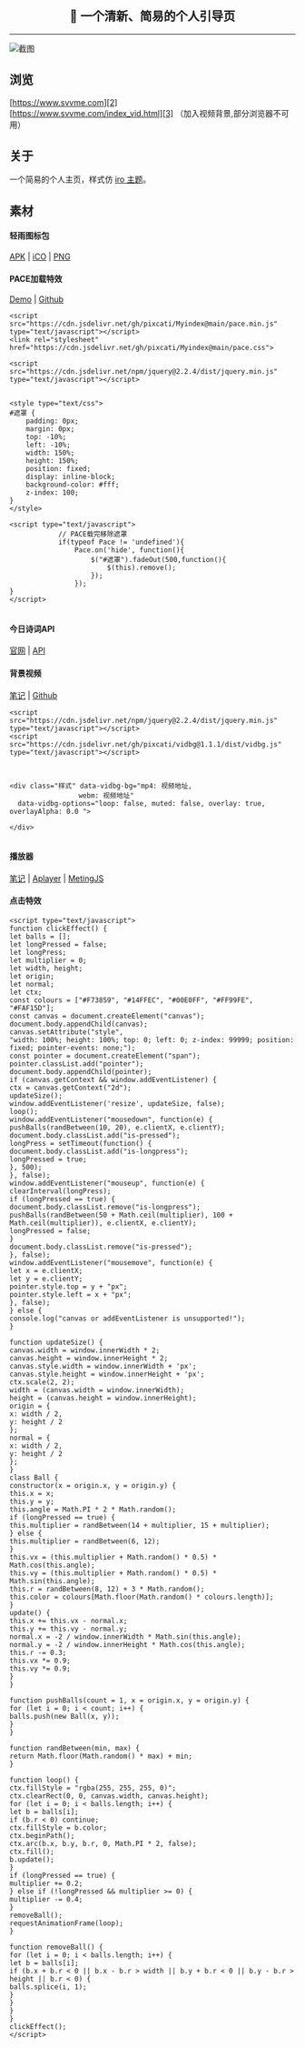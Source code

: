 
<h2 align="center">🌈 一个清新、简易的个人引导页</h2>
<hr>

![截图][1]
## 浏览
[https://www.svvme.com][2]
<br>
[https://www.svvme.com/index_vid.html][3] （加入视频背景,部分浏览器不可用）  

## 关于
一个简易的个人主页，样式仿 [iro 主题](https://iro.tw/)。


## 素材


#### 轻雨图标包
[APK](https://www.coolapk.com/apk/me.morirain.dev.iconpack.pure) |  [iCO](http://pan.svvme.com/download/60a62c23d57eff002b354d03)  | [PNG](http://pan.svvme.com/download/60a62c23d57eff002b354d02)


#### PACE加载特效
[Demo](https://codebyzach.github.io/pace/) | [Github](https://github.com/CodeByZach/pace)
```
<script src="https://cdn.jsdelivr.net/gh/pixcati/Myindex@main/pace.min.js" type="text/javascript"></script>
<link rel="stylesheet" href="https://cdn.jsdelivr.net/gh/pixcati/Myindex@main/pace.css">

<script src="https://cdn.jsdelivr.net/npm/jquery@2.2.4/dist/jquery.min.js" type="text/javascript"></script>


<style type="text/css">
#遮罩 {
	padding: 0px;
	margin: 0px;
	top: -10%;
	left: -10%;
	width: 150%;
	height: 150%;
	position: fixed;
	display: inline-block;
	background-color: #fff;
	z-index: 100;
}
</style>

<script type="text/javascript">
			// PACE载完移除遮罩
			if(typeof Pace != 'undefined'){
				Pace.on('hide', function(){
					$("#遮罩").fadeOut(500,function(){
						$(this).remove();
					});
				});
}
</script>


```

#### 今日诗词API
[官网](https://www.jinrishici.com/)  | [API](https://www.jinrishici.com/doc/#json-fast)


#### 背景视频
 [笔记](https://github.com/pixcati/vidbg/blob/master/README.md) | [Github](https://github.com/blakewilson/vidbg)
```
<script src="https://cdn.jsdelivr.net/npm/jquery@2.2.4/dist/jquery.min.js" type="text/javascript"></script>
<script src="https://cdn.jsdelivr.net/gh/pixcati/vidbg@1.1.1/dist/vidbg.js" type="text/javascript"></script>



<div class="样式" data-vidbg-bg="mp4: 视频地址, 
                 webm: 视频地址"
  data-vidbg-options="loop: false, muted: false, overlay: true, overlayAlpha: 0.0 ">

</div>


```

#### 播放器
[笔记](https://github.com/pixcati/MetingJS) | [Aplayer][4] | [MetingJS][5]


#### 点击特效
```
<script type="text/javascript">
function clickEffect() {
let balls = [];
let longPressed = false;
let longPress;
let multiplier = 0;
let width, height;
let origin;
let normal;
let ctx;
const colours = ["#F73859", "#14FFEC", "#00E0FF", "#FF99FE", "#FAF15D"];
const canvas = document.createElement("canvas");
document.body.appendChild(canvas);
canvas.setAttribute("style",
"width: 100%; height: 100%; top: 0; left: 0; z-index: 99999; position: fixed; pointer-events: none;");
const pointer = document.createElement("span");
pointer.classList.add("pointer");
document.body.appendChild(pointer);
if (canvas.getContext && window.addEventListener) {
ctx = canvas.getContext("2d");
updateSize();
window.addEventListener('resize', updateSize, false);
loop();
window.addEventListener("mousedown", function(e) {
pushBalls(randBetween(10, 20), e.clientX, e.clientY);
document.body.classList.add("is-pressed");
longPress = setTimeout(function() {
document.body.classList.add("is-longpress");
longPressed = true;
}, 500);
}, false);
window.addEventListener("mouseup", function(e) {
clearInterval(longPress);
if (longPressed == true) {
document.body.classList.remove("is-longpress");
pushBalls(randBetween(50 + Math.ceil(multiplier), 100 + Math.ceil(multiplier)), e.clientX, e.clientY);
longPressed = false;
}
document.body.classList.remove("is-pressed");
}, false);
window.addEventListener("mousemove", function(e) {
let x = e.clientX;
let y = e.clientY;
pointer.style.top = y + "px";
pointer.style.left = x + "px";
}, false);
} else {
console.log("canvas or addEventListener is unsupported!");
}

function updateSize() {
canvas.width = window.innerWidth * 2;
canvas.height = window.innerHeight * 2;
canvas.style.width = window.innerWidth + 'px';
canvas.style.height = window.innerHeight + 'px';
ctx.scale(2, 2);
width = (canvas.width = window.innerWidth);
height = (canvas.height = window.innerHeight);
origin = {
x: width / 2,
y: height / 2
};
normal = {
x: width / 2,
y: height / 2
};
}
class Ball {
constructor(x = origin.x, y = origin.y) {
this.x = x;
this.y = y;
this.angle = Math.PI * 2 * Math.random();
if (longPressed == true) {
this.multiplier = randBetween(14 + multiplier, 15 + multiplier);
} else {
this.multiplier = randBetween(6, 12);
}
this.vx = (this.multiplier + Math.random() * 0.5) * Math.cos(this.angle);
this.vy = (this.multiplier + Math.random() * 0.5) * Math.sin(this.angle);
this.r = randBetween(8, 12) + 3 * Math.random();
this.color = colours[Math.floor(Math.random() * colours.length)];
}
update() {
this.x += this.vx - normal.x;
this.y += this.vy - normal.y;
normal.x = -2 / window.innerWidth * Math.sin(this.angle);
normal.y = -2 / window.innerHeight * Math.cos(this.angle);
this.r -= 0.3;
this.vx *= 0.9;
this.vy *= 0.9;
}
}

function pushBalls(count = 1, x = origin.x, y = origin.y) {
for (let i = 0; i < count; i++) {
balls.push(new Ball(x, y));
}
}

function randBetween(min, max) {
return Math.floor(Math.random() * max) + min;
}

function loop() {
ctx.fillStyle = "rgba(255, 255, 255, 0)";
ctx.clearRect(0, 0, canvas.width, canvas.height);
for (let i = 0; i < balls.length; i++) {
let b = balls[i];
if (b.r < 0) continue;
ctx.fillStyle = b.color;
ctx.beginPath();
ctx.arc(b.x, b.y, b.r, 0, Math.PI * 2, false);
ctx.fill();
b.update();
}
if (longPressed == true) {
multiplier += 0.2;
} else if (!longPressed && multiplier >= 0) {
multiplier -= 0.4;
}
removeBall();
requestAnimationFrame(loop);
}

function removeBall() {
for (let i = 0; i < balls.length; i++) {
let b = balls[i];
if (b.x + b.r < 0 || b.x - b.r > width || b.y + b.r < 0 || b.y - b.r > height || b.r < 0) {
balls.splice(i, 1);
}
}
}
}
clickEffect();
</script>

```


  [1]: https://s3.jpg.cm/2021/05/20/OCq65.jpg
  [2]: https://www.svvme.com/
  [3]: https://www.svvme.com/index_vid.html
  [4]: https://aplayer.js.org/
  [5]: https://github.com/metowolf/MetingJS
